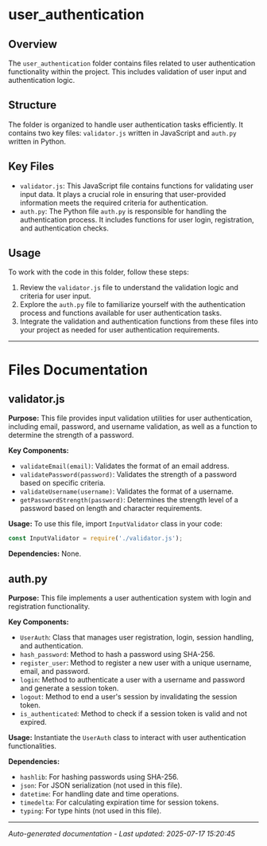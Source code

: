 # user_authentication

## Overview
The `user_authentication` folder contains files related to user authentication functionality within the project. This includes validation of user input and authentication logic.

## Structure
The folder is organized to handle user authentication tasks efficiently. It contains two key files: `validator.js` written in JavaScript and `auth.py` written in Python.

## Key Files
- `validator.js`: This JavaScript file contains functions for validating user input data. It plays a crucial role in ensuring that user-provided information meets the required criteria for authentication.
- `auth.py`: The Python file `auth.py` is responsible for handling the authentication process. It includes functions for user login, registration, and authentication checks.

## Usage
To work with the code in this folder, follow these steps:
1. Review the `validator.js` file to understand the validation logic and criteria for user input.
2. Explore the `auth.py` file to familiarize yourself with the authentication process and functions available for user authentication tasks.
3. Integrate the validation and authentication functions from these files into your project as needed for user authentication requirements.

---

# Files Documentation

## validator.js

**Purpose:** This file provides input validation utilities for user authentication, including email, password, and username validation, as well as a function to determine the strength of a password.

**Key Components:**
- `validateEmail(email)`: Validates the format of an email address.
- `validatePassword(password)`: Validates the strength of a password based on specific criteria.
- `validateUsername(username)`: Validates the format of a username.
- `getPasswordStrength(password)`: Determines the strength level of a password based on length and character requirements.

**Usage:** To use this file, import `InputValidator` class in your code:
```javascript
const InputValidator = require('./validator.js');
```

**Dependencies:** None.

## auth.py

**Purpose:** This file implements a user authentication system with login and registration functionality.

**Key Components:**
- `UserAuth`: Class that manages user registration, login, session handling, and authentication.
- `hash_password`: Method to hash a password using SHA-256.
- `register_user`: Method to register a new user with a unique username, email, and password.
- `login`: Method to authenticate a user with a username and password and generate a session token.
- `logout`: Method to end a user's session by invalidating the session token.
- `is_authenticated`: Method to check if a session token is valid and not expired.

**Usage:** Instantiate the `UserAuth` class to interact with user authentication functionalities.

**Dependencies:**
- `hashlib`: For hashing passwords using SHA-256.
- `json`: For JSON serialization (not used in this file).
- `datetime`: For handling date and time operations.
- `timedelta`: For calculating expiration time for session tokens.
- `typing`: For type hints (not used in this file).

---
*Auto-generated documentation - Last updated: 2025-07-17 15:20:45*

